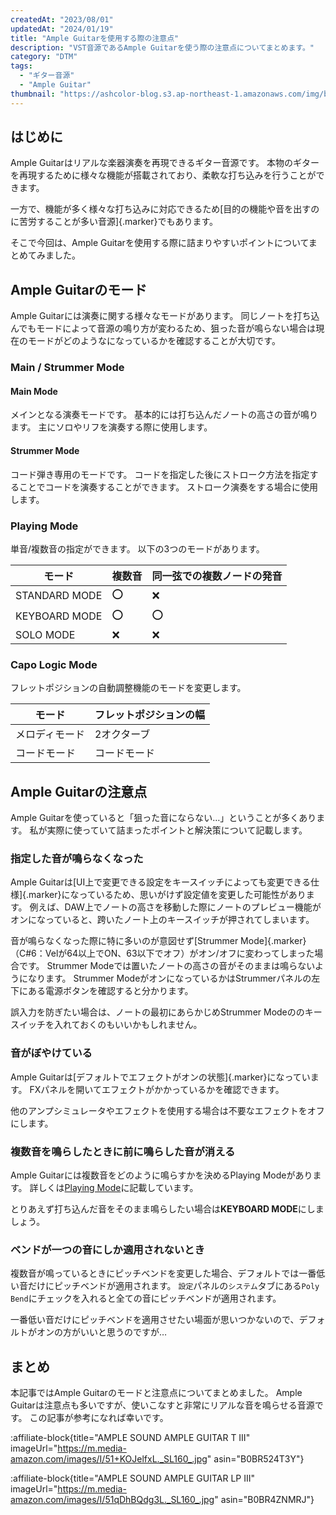 ```yaml
---
createdAt: "2023/08/01"
updatedAt: "2024/01/19"
title: "Ample Guitarを使用する際の注意点"
description: "VST音源であるAmple Guitarを使う際の注意点についてまとめます。"
category: "DTM"
tags:
  - "ギター音源"
  - "Ample Guitar"
thumbnail: "https://ashcolor-blog.s3.ap-northeast-1.amazonaws.com/img/blog/dtm/ample-guitar/ag_lp.png"
---
```


## はじめに

Ample Guitarはリアルな楽器演奏を再現できるギター音源です。
本物のギターを再現するために様々な機能が搭載されており、柔軟な打ち込みを行うことができます。

一方で、機能が多く様々な打ち込みに対応できるため[目的の機能や音を出すのに苦労することが多い音源]{.marker}でもあります。

そこで今回は、Ample Guitarを使用する際に詰まりやすいポイントについてまとめてみました。

## Ample Guitarのモード

Ample Guitarには演奏に関する様々なモードがあります。
同じノートを打ち込んでもモードによって音源の鳴り方が変わるため、狙った音が鳴らない場合は現在のモードがどのようなになっているかを確認することが大切です。

### Main / Strummer Mode

#### Main Mode

メインとなる演奏モードです。
基本的には打ち込んだノートの高さの音が鳴ります。
主にソロやリフを演奏する際に使用します。

#### Strummer Mode

コード弾き専用のモードです。
コードを指定した後にストローク方法を指定することでコードを演奏することができます。
ストローク演奏をする場合に使用します。

### Playing Mode

単音/複数音の指定ができます。
以下の3つのモードがあります。

| モード        | 複数音 | 同一弦での複数ノードの発音 |
| ------------- | ------ | -------------------------- |
| STANDARD MODE | ⭕     | ❌                         |
| KEYBOARD MODE | ⭕     | ⭕                         |
| SOLO MODE     | ❌     | ❌                         |

### Capo Logic Mode

フレットポジションの自動調整機能のモードを変更します。

| モード         | フレットポジションの幅 |
| -------------- | ---------------------- |
| メロディモード | 2オクターブ            |
| コードモード   | コードモード           |

## Ample Guitarの注意点

Ample Guitarを使っていると「狙った音にならない…」ということが多くあります。
私が実際に使っていて詰まったポイントと解決策について記載します。

### 指定した音が鳴らなくなった

Ample Guitarは[UI上で変更できる設定をキースイッチによっても変更できる仕様]{.marker}になっているため、思いがけず設定値を変更した可能性があります。
例えば、DAW上でノートの高さを移動した際にノートのプレビュー機能がオンになっていると、跨いたノート上のキースイッチが押されてしまいます。

音が鳴らなくなった際に特に多いのが意図せず[Strummer Mode]{.marker}（C#6：Velが64以上でON、63以下でオフ）がオン/オフに変わってしまった場合です。
Strummer Modeでは置いたノートの高さの音がそのままは鳴らないようになります。
Strummer ModeがオンになっているかはStrummerパネルの左下にある電源ボタンを確認すると分かります。

誤入力を防ぎたい場合は、ノートの最初にあらかじめStrummer Modeののキースイッチを入れておくのもいいかもしれません。

### 音がぼやけている

Ample Guitarは[デフォルトでエフェクトがオンの状態]{.marker}になっています。
FXパネルを開いてエフェクトがかかっているかを確認できます。

他のアンプシミュレータやエフェクトを使用する場合は不要なエフェクトをオフにします。

### 複数音を鳴らしたときに前に鳴らした音が消える

Ample Guitarには複数音をどのように鳴らすかを決めるPlaying Modeがあります。
詳しくは[Playing Mode](#playing-mode)に記載しています。

とりあえず打ち込んだ音をそのまま鳴らしたい場合は**KEYBOARD MODE**にしましょう。

### ベンドが一つの音にしか適用されないとき

複数音が鳴っているときにピッチベンドを変更した場合、デフォルトでは一番低い音だけにピッチベンドが適用されます。
`設定`パネルの`システム`タブにある`Poly Bend`にチェックを入れると全ての音にピッチベンドが適用されます。

一番低い音だけにピッチベンドを適用させたい場面が思いつかないので、デフォルトがオンの方がいいと思うのですが…

<!-- ### 指定したコードがならない

コードの指定をカッティングより先に行う

（Ample Guitar Tの指定モードの場合は同時押しでも問題なかった） -->

<!-- ### Detectモードでオンコードがうまく鳴らせない

コード指定→ベースコード指定→弦指定の順番に指定する必要がある -->

<!-- ### リリースタイム

リリースを調整する -->

## まとめ

本記事ではAmple Guitarのモードと注意点についてまとめました。
Ample Guitarは注意点も多いですが、使いこなすと非常にリアルな音を鳴らせる音源です。
この記事が参考になれば幸いです。

:affiliate-block{title="AMPLE SOUND AMPLE GUITAR T III" imageUrl="https://m.media-amazon.com/images/I/51+KOJelfxL._SL160_.jpg" asin="B0BR524T3Y"}

:affiliate-block{title="AMPLE SOUND AMPLE GUITAR LP III" imageUrl="https://m.media-amazon.com/images/I/51qDhBQdg3L._SL160_.jpg" asin="B0BR4ZNMRJ"}
